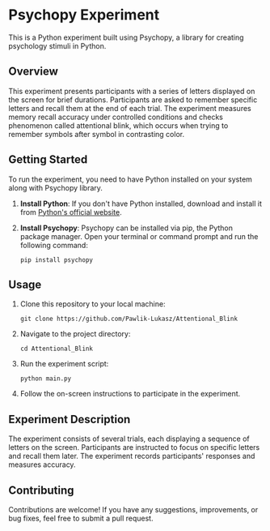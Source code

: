 # Psychopy Experiment

This is a Python experiment built using Psychopy, a library for creating psychology stimuli in Python.

## Overview

This experiment presents participants with a series of letters displayed on the screen for brief durations. Participants are asked to remember specific letters and recall them at the end of each trial. The experiment measures memory recall accuracy under controlled conditions and checks phenomenon called attentional blink, which occurs when trying to remember symbols after symbol in contrasting color.

## Getting Started

To run the experiment, you need to have Python installed on your system along with Psychopy library.

1. **Install Python**: If you don't have Python installed, download and install it from [Python's official website](https://www.python.org/).

2. **Install Psychopy**: Psychopy can be installed via pip, the Python package manager. Open your terminal or command prompt and run the following command:

    ```
    pip install psychopy
    ```

## Usage

1. Clone this repository to your local machine:

    ```
    git clone https://github.com/Pawlik-Lukasz/Attentional_Blink
    ```

2. Navigate to the project directory:

    ```
    cd Attentional_Blink
    ```

3. Run the experiment script:

    ```
    python main.py
    ```

4. Follow the on-screen instructions to participate in the experiment.

## Experiment Description

The experiment consists of several trials, each displaying a sequence of letters on the screen. Participants are instructed to focus on specific letters and recall them later. The experiment records participants' responses and measures accuracy.

## Contributing

Contributions are welcome! If you have any suggestions, improvements, or bug fixes, feel free to submit a pull request.